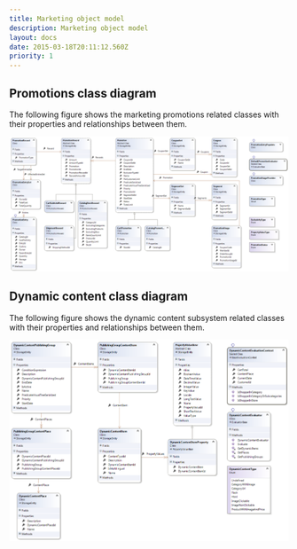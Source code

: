 ```yaml
---
title: Marketing object model
description: Marketing object model
layout: docs
date: 2015-03-18T20:11:12.560Z
priority: 1
---
```

## Promotions class diagram

The following figure shows the marketing promotions related classes with their properties and relationships between them.

<img src="../../../../assets/images/docs/image2013-11-6 17_42_24.png" />

## Dynamic content class diagram

The following figure shows the dynamic content subsystem related classes with their properties and relationships between them.

<img src="../../../../assets/images/docs/image2013-11-7 11_7_11.png" />
